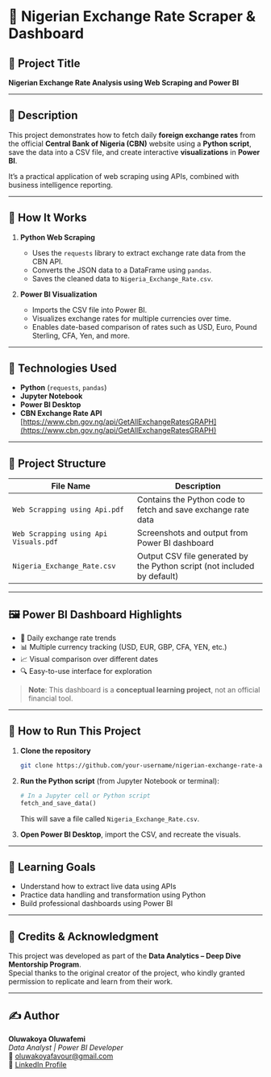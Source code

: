 # 📘 Nigerian Exchange Rate Scraper & Dashboard

## 📌 Project Title  
**Nigerian Exchange Rate Analysis using Web Scraping and Power BI**

---

## 📖 Description

This project demonstrates how to fetch daily **foreign exchange rates** from the official **Central Bank of Nigeria (CBN)** website using a **Python script**, save the data into a CSV file, and create interactive **visualizations** in **Power BI**.

It’s a practical application of web scraping using APIs, combined with business intelligence reporting.

---

## 🧪 How It Works

1. **Python Web Scraping**  
   - Uses the `requests` library to extract exchange rate data from the CBN API.  
   - Converts the JSON data to a DataFrame using `pandas`.  
   - Saves the cleaned data to `Nigeria_Exchange_Rate.csv`.

2. **Power BI Visualization**  
   - Imports the CSV file into Power BI.  
   - Visualizes exchange rates for multiple currencies over time.  
   - Enables date-based comparison of rates such as USD, Euro, Pound Sterling, CFA, Yen, and more.

---

## 🔧 Technologies Used

- **Python** (`requests`, `pandas`)  
- **Jupyter Notebook**  
- **Power BI Desktop**  
- **CBN Exchange Rate API**  
  [https://www.cbn.gov.ng/api/GetAllExchangeRatesGRAPH](https://www.cbn.gov.ng/api/GetAllExchangeRatesGRAPH)

---

## 📂 Project Structure

| File Name                          | Description                                                        |
|-----------------------------------|--------------------------------------------------------------------|
| `Web Scrapping using Api.pdf`     | Contains the Python code to fetch and save exchange rate data     |
| `Web Scrapping using Api Visuals.pdf` | Screenshots and output from Power BI dashboard                     |
| `Nigeria_Exchange_Rate.csv`       | Output CSV file generated by the Python script (not included by default) |

---

## 🖼️ Power BI Dashboard Highlights

- 📆 Daily exchange rate trends  
- 📊 Multiple currency tracking (USD, EUR, GBP, CFA, YEN, etc.)  
- 📈 Visual comparison over different dates  
- 🔍 Easy-to-use interface for exploration  

> **Note**: This dashboard is a **conceptual learning project**, not an official financial tool.

---

## 🚀 How to Run This Project

1. **Clone the repository**

   ```bash
   git clone https://github.com/your-username/nigerian-exchange-rate-analysis.git
   ```

2. **Run the Python script** (from Jupyter Notebook or terminal):

   ```python
   # In a Jupyter cell or Python script
   fetch_and_save_data()
   ```

   This will save a file called `Nigeria_Exchange_Rate.csv`.

3. **Open Power BI Desktop**, import the CSV, and recreate the visuals.

---

## 🧠 Learning Goals

- Understand how to extract live data using APIs  
- Practice data handling and transformation using Python  
- Build professional dashboards using Power BI

---

## 🙏 Credits & Acknowledgment

This project was developed as part of the **Data Analytics – Deep Dive Mentorship Program**.  
Special thanks to the original creator of the project, who kindly granted permission to replicate and learn from their work.

---

## ✍️ Author

**Oluwakoya Oluwafemi**  
_Data Analyst | Power BI Developer_  
📧 [oluwakoyafavour@gmail.com](mailto:oluwakoyafavour@gmail.com)  
🔗 [LinkedIn Profile](https://www.linkedin.com/in/oluwakoya)
